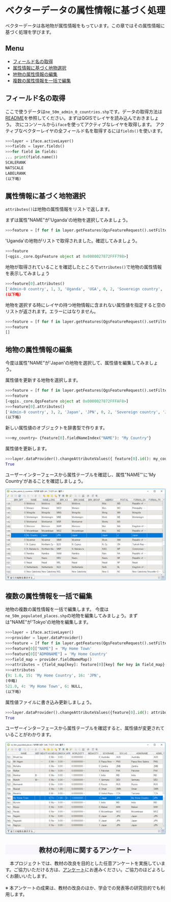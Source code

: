 # ベクターデータの属性情報に基づく処理
ベクターデータは各地物が属性情報をもっています。この章ではその属性情報に基づく処理を学びます。

**Menu**
------
- [フィールド名の取得](#フィールド名の取得)
- [属性情報に基づく地物選択](#属性情報に基づく地物選択)
- [地物の属性情報の編集](#地物の属性情報の編集)
- [複数の属性情報を一括で編集](#複数の属性情報を一括で編集)

## <a name="フィールド名の取得"> </a>フィールド名の取得
ここで使うデータは`ne_50m_admin_0_countries.shp`です。データの取得方法は[README]を参照してください。まずはQGISでレイヤを読み込んでおきましょう。
次にコンソールから`iface`を使ってアクティブなレイヤを取得します。
アクティブなベクターレイヤの全フィールド名を取得するには`fields()`を使います。

[README]:../README.md

```python
>>>layer = iface.activeLayer()
>>>fields = layer.fields()
>>>for field in fields:
... print(field.name())
SCALERANK
NATSCALE
LABELRANK
(以下略)
```

## <a name="属性情報基づく地物選択"></a>属性情報に基づく地物選択
`attributes()`は地物の属性情報をリストで返します。

まずは属性"NAME"が'Uganda'の地物を選択してみましょう。

```python
>>>feature = [f for f in layer.getFeatures(QgsFeatureRequest().setFilterExpression('"NAME" = \'Uganda\''))]
```

'Uganda'の地物がリストで取得されました。確認してみましょう。

```python
>>>feature
[<qgis._core.QgsFeature object at 0x0000027872FFF798>]
```

地物が取得されていることを確認したところで`attributes()`で地物の属性情報を表示してみましょう

```python
>>>feature[0].attributes()
['Admin-0 country', 1, 3, 'Uganda', 'UGA', 0, 2, 'Sovereign country', 'Uganda', 'UGA', 0, 'Uganda
(以下略)
```

地物を選択する時にレイヤの持つ地物情報に含まれない属性値を指定すると空のリストが返されます。エラーにはなりません。

```python
>>>feature = [f for f in layer.getFeatures(QgsFeatureRequest().setFilterExpression('"NAME" = \'Tokyo\''))]
>>>feature
[]
```


## <a name="地物の属性情報の編集"></a>地物の属性情報の編集
今度は属性"NAME"が'Japan'の地物を選択して、属性値を編集してみましょう。

属性値を更新する地物を選択します。

```python
>>>feature = [f for f in layer.getFeatures(QgsFeatureRequest().setFilterExpression('"NAME" = \'Japan\''))]
>>>feature
[<qgis._core.QgsFeature object at 0x0000027872FFFAF8>]
>>>feature[0].attributes()
['Admin-0 country', 3, 2, 'Japan', 'JPN', 0, 2, 'Sovereign country', 'Japan', 'JPN', 0, 'Japan'
(以下略)
```

新しい属性値のオブジェクトを辞書型で作ります。

```python
>>>my_country= {feature[0].fieldNameIndex("NAME"): "My Country"}
```

属性値を更新します。

```python
>>>layer.dataProvider().changeAttributeValues({ feature[0].id(): my_country})
True
```

ユーザーインターフェースから属性テーブルを確認し、属性"NAME"'に'My Country'があることを確認しましょう。

![attribute_table](./pic/3pic-1.png)


## <a name="複数の属性情報を一括で編集"></a>複数の属性情報を一括で編集
地物の複数の属性情報を一括で編集します。
今度は`ne_50m_populated_places.shp`の地物を編集してみましょう。まずは"NAME"が'Tokyo'の地物を編集します。

```python
>>>layer = iface.activeLayer()
>>>provider = layer.dataProvider()
>>>feature = [f for f in layer.getFeatures(QgsFeatureRequest().setFilterExpression('"NAME" = \'Tokyo\''))]
>>>feature[0]["NAME"] = 'My Home Town'
>>>feature[0]["ADM0NAME"] = 'My Home Country'
>>>field_map = provider.fieldNameMap()
>>>attributes = {field_map[key]: feature[0][key] for key in field_map}
>>>attributes
{9: 1.0, 15: 'My Home Country', 16: 'JPN',
(中略)
521.0, 4: 'My Home Town', 6: NULL,
(以下略)
```

属性値ファイルに書き込み更新しましょう。

```python
>>>layer.dataProvider().changeAttributeValues({feature[0].id(): attributes})
True
```
ユーザーインターフェースから属性テーブルを確認すると、属性値が変更されていることがわかります。

![attribute_table](./pic/3pic-2.png)

<h2 style="background-color:#F8F5FD;text-align:center;">教材の利用に関するアンケート</h2>　本プロジェクトでは、教材の改良を目的とした任意アンケートを実施しています。ご協力いただける方は、<a href="https://docs.google.com/forms/d/1r8RTFK3CPo4xNM6SdOEsAtdA0CrChD6KPVVU9kRxWRs/">アンケート</a>にお進みください。ご協力のほどよろしくお願いいたします。<br><br>※ 本アンケートの成果は、教材の改良のほか、学会での発表等の研究目的でも利用します。
